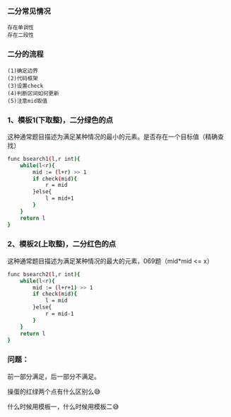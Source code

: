 ### 二分常见情况

    存在单调性
    存在二段性

### 二分的流程

    (1)确定边界
    (2)代码框架
    (3)设置check
    (4)判断区间如何更新
    (5)注意mid取值

### 1、模板1(下取整)，二分绿色的点

这种通常题目描述为满足某种情况的最小的元素。是否存在一个目标值（精确查找）

```bash
func bsearch1(l,r int){
    while(l<r){
        mid := (l+r) >> 1
        if check(mid){
            r = mid
        }else{
            l = mid+1
        }
    }
    return l
}
```

### 2、模板2(上取整)，二分红色的点

这种通常题目描述为满足某种情况的最大的元素，069题（mid*mid <= x）

```bash
func bsearch2(l,r int){
    while(l<r){
        mid := (l+r+1) >> 1
        if check(mid){
            l = mid
        }else{
            r = mid-1
        }
    }
    return l
}
```


### 问题：

前一部分满足，后一部分不满足。

操蛋的红绿两个点有什么区别么😅

什么时候用模板一，什么时候用模板二😅